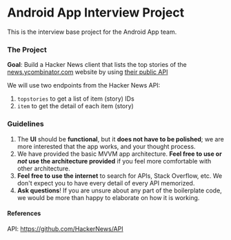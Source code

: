 
# Android App Interview Project

This is the interview base project for the Android App team.

### The Project

**Goal**: Build a Hacker News client that lists the top stories of the [news.ycombinator.com](https://news.ycombinator.com/) website by using [their public API](https://github.com/HackerNews/API)

We will use two endpoints from the Hacker News API:
1. `topstories`  to get a list of item (story) IDs
2. `item`  to get the detail of each item (story)

### Guidelines
1. The **UI** should be **functional**, but it **does not have to be polished**; we are more interested that the app works, and your thought process.
2. We have provided the basic MVVM app architecture. **Feel free to use or *not* use the architecture provided** if you feel more comfortable with other architecture.
3. **Feel free to use the internet** to search for APIs, Stack Overflow, etc. We don't expect you to have every detail of every API memorized.
4. **Ask questions**! If you are unsure about any part of the boilerplate code, we would be more than happy to elaborate on how it is working.



#### References
API: https://github.com/HackerNews/API